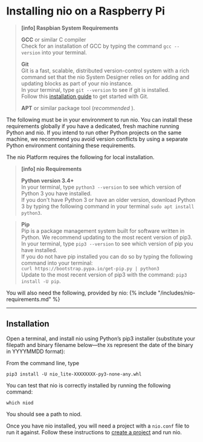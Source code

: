 # Installing nio on a <span class="allow-caps">Raspberry Pi</span>

> **[info] <span class="allow-caps">Raspbian</span> System Requirements**
>
> **GCC** or similar C compiler<br />
> Check for an installation of GCC by typing the command `gcc --version` into your terminal.
>
> **Git**<br />
>    Git is a fast, scalable, distributed version-control system with a rich command set that the nio System Designer relies on for adding and updating blocks as part of your nio instance.<br />
>    In your terminal, type `git --version` to see if git is installed.<br>
>    Follow this [installation guide](https://git-scm.com/book/en/v2/Getting-Started-Installing-Git) to get started with Git.
>
> **APT** or similar package tool (_recommended_ ).
>

The following must be in your environment to run nio. You can install these requirements globally if you have a dedicated, fresh machine running Python and nio. If you intend to run other Python projects on the same machine, we recommend you avoid version conflicts by using a separate Python environment containing these requirements.

The nio Platform requires the following for local installation.
> **[info] nio Requirements**
>
> **Python version 3.4+**<br />
>    In your terminal, type `python3 --version` to see which version of Python 3 you have installed.<br>
>    If you don't have Python 3 or have an older version, download Python 3 by typing the following command in your terminal `sudo apt install python3`.<br>

> **Pip**<br />
>    Pip is a package management system built for software written in Python. We recommend updating to the most recent version of pip3.<br>
>    In your terminal, type `pip3 --version` to see which version of pip you have installed.<br>
>    If you do not have pip installed you can do so by typing the following command into your terminal:<br> 
>   `curl https://bootstrap.pypa.io/get-pip.py | python3`<br>
>    Update to the most recent version of pip3 with the command: `pip3 install -U pip`.


You will also need the following, provided by nio:
{% include "/includes/nio-requirements.md" %}

---
## Installation

Open a terminal, and install nio using Python’s pip3 installer (substitute your filepath and binary filename below—the `X`s represent the date of the binary in YYYYMMDD format):

From the command line, type
```
pip3 install -U nio_lite-XXXXXXXX-py3-none-any.whl
```
You can test that nio is correctly installed by running the following command:
```
which niod
```
You should see a path to niod.

Once you have nio installed, you will need a project with a `nio.conf` file to run it against. Follow these instructions to [create a project](/running-nio/locally.md) and run nio.
